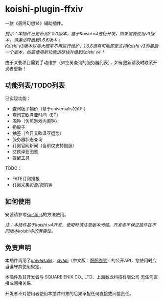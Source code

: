 # koishi-plugin-ffxiv

一款《最终幻想14》辅助插件。

*提示：本插件已更新到2.0.0版本，基于Koishi v4进行开发，如果需要使用v3版本，请务必降级到1.6.6版本！*<br />
*Koishi v3版本以后大概率不再进行维护，1.6.6很有可能即是支持Koishi v3的最后一个版本，如要使用新功能请尽快升级到Koishi v4！*

由于某些项目需要手动维护（如空房查询的服务器列表），如有更新请及时联系开发者更新！

## 功能列表/TODO列表

已实现功能：
* 查询板子物价（基于universalis的API）
* 查询艾欧泽亚时间（ET）
* 闹钟（仿照游戏内闹钟）
* 扔骰子
* 抽签（今日艾欧泽亚运势）
* 服务器状态查询
* 订阅官网新闻（当前仅支持国服）
* 艾欧泽亚图鉴
* 提醒工具

TODO：
* FATE订阅播报
* 订阅采集资源/海钓等

## 如何使用

安装请参考[koishi.js](https://koishi.js.org/)的方法使用。

*注：本插件基于koishi v4开发，使用时请注意版本问题。开发者不保证插件在不同版本koishi中的兼容性。*

## 免责声明

本插件调用了[universalis](https://universalis.app)、[xivapi](https://xivapi.com)（中文版：[肥肥咖啡](https://cafemaker.wakingsands.com/)）的公开API，您使用时应当遵守其使用规定。

本插件及其开发者与 SQUARE ENIX CO., LTD、上海数龙科技有限公司 无任何直接或间接关系。

开发者不对使用者使用本插件带来的后果承担任何直接或间接责任。

